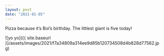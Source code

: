 ```yaml
---
layout: post
date: "2021-01-05"
---
```


Pizza because it’s Boí’s birthday. The littlest giant is five today!

![yo yo]({{ site.baseurl }}/assets/images/2021/f7a34809a314ee9d85b120734508d4b828d77562.jpg)

